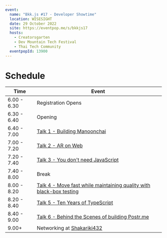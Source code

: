 ```yaml
---
event:
  name: "Bkk.js #17 - Developer Showtime"
  location: WISESIGHT
  date: 29 October 2022
  site: https://eventpop.me/s/bkkjs17
  hosts:
    - Creatorsgarten
    - Dev Mountain Tech Festival
    - Thai Tech Community
  eventpopId: 13900
---
```


# Schedule

| Time        | Event                                                                                                                                                              |
| ----------- | ------------------------------------------------------------------------------------------------------------------------------------------------------------------ |
| 6.00 - 6.30 | Registration Opens                                                                                                                                                 |
| 6.30 - 6.40 | Opening                                                                                                                                                            |
| 6.40 - 7.00 | [Talk 1 - Building Manoonchai](https://www.youtube.com/watch?v=ltIvGLzMwzo&list=PLTuz2sLvbRpx9okBtTzA85rRsNqGlKR_5&index=1)                                        |
| 7.00 - 7.20 | [Talk 2 - AR on Web](https://www.youtube.com/watch?v=JuWzquQwt4g&list=PLTuz2sLvbRpx9okBtTzA85rRsNqGlKR_5&index=2)                                                  |
| 7.20 - 7.40 | [Talk 3 - You don't need JavaScript](https://www.youtube.com/watch?v=le5M-5mhPY0&list=PLTuz2sLvbRpx9okBtTzA85rRsNqGlKR_5&index=3)                                  |
| 7.40 - 8.00 | Break                                                                                                                                                              |
| 8.00 - 8.20 | [Talk 4 - Move fast while maintaining quality with black-box testing](https://www.youtube.com/watch?v=vbIWSwz8NxQ&list=PLTuz2sLvbRpx9okBtTzA85rRsNqGlKR_5&index=4) |
| 8.20 - 8.40 | [Talk 5 - Ten Years of TypeScript](https://www.youtube.com/watch?v=wrPz2Sp9EZU&list=PLTuz2sLvbRpx9okBtTzA85rRsNqGlKR_5&index=5)                                    |
| 8.40 - 9.00 | [Talk 6 - Behind the Scenes of building Postr.me](https://www.youtube.com/watch?v=J2THXXeQMxY&list=PLTuz2sLvbRpx9okBtTzA85rRsNqGlKR_5&index=6)                     |
| 9.00+       | Networking at [Shakariki432](https://www.facebook.com/photo?fbid=2063008270553245&set=a.359894480864641)                                                           |
